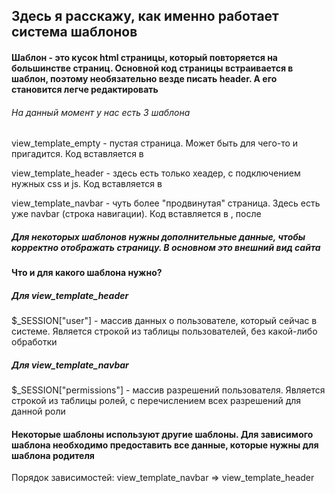 ## Здесь я расскажу, как именно работает система шаблонов

#### Шаблон - это кусок html страницы, который повторяется на большинстве страниц. Основной код страницы встраивается в шаблон, поэтому необязательно везде писать header. А его становится легче редактировать

###### На данный момент у нас есть 3 шаблона

view_template_empty - пустая страница. Может быть для чего-то и пригадится. Код вставляется в <html>

view_template_header - здесь есть только хеадер, с подключением нужных css и js. Код вставляется в <body>

view_template_navbar - чуть более "продвинутая" страница. Здесь есть уже navbar (строка навигации). Код вставляется в <body>, после <nav>

##### Для некоторых шаблонов нужны дополнительные данные, чтобы корректно отображать страницу. В основном это внешний вид сайта

#### Что и для какого шаблона нужно?

##### Для view_template_header

$_SESSION["user"] - массив данных о пользователе, который сейчас в системе. Является строкой из таблицы пользователей, без какой-либо обработки

##### Для view_template_navbar

$_SESSION["permissions"] - массив разрешений пользователя. Является строкой из таблицы ролей, с перечислением всех разрешений для данной роли

#### Некоторые шаблоны используют другие шаблоны. Для зависимого шаблона необходимо предоставить все данные, которые нужны для шаблона родителя

Порядок зависимостей: view_template_navbar => view_template_header